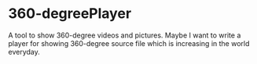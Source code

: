 # 360-degreePlayer
A tool to show 360-degree videos and pictures. Maybe I want to write a player for showing 360-degree source file which is increasing in the world everyday.
